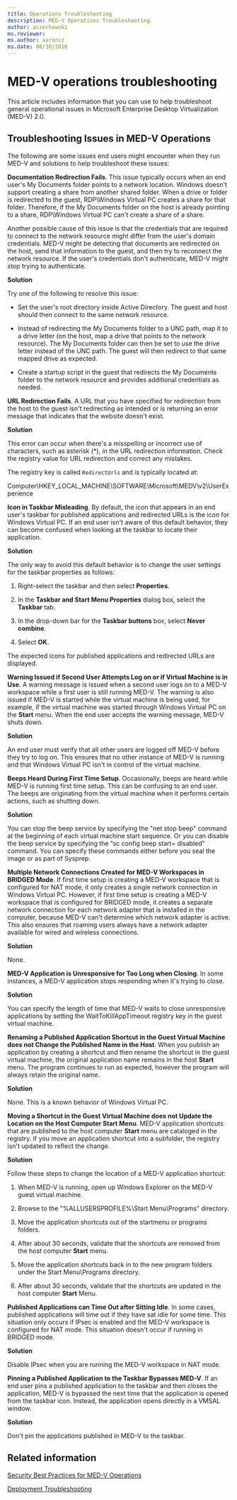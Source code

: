 ```yaml
---
title: Operations Troubleshooting
description: MED-V Operations Troubleshooting.
author: aczechowski
ms.reviewer:
ms.author: aaroncz
ms.date: 08/30/2016
---
```



# MED-V operations troubleshooting


This article includes information that you can use to help troubleshoot general operational issues in Microsoft Enterprise Desktop Virtualization (MED-V) 2.0.

## Troubleshooting Issues in MED-V Operations


The following are some issues end users might encounter when they run MED-V and solutions to help troubleshoot these issues:

**Documentation Redirection Fails**. This issue typically occurs when an end user's My Documents folder points to a network location. Windows doesn't support creating a share from another shared folder. When a drive or folder is redirected to the guest, RDP\\Windows Virtual PC creates a share for that folder. Therefore, if the My Documents folder on the host is already pointing to a share, RDP\\Windows Virtual PC can't create a share of a share.

Another possible cause of this issue is that the credentials that are required to connect to the network resource might differ from the user's domain credentials. MED-V might be detecting that documents are redirected on the host, send that information to the guest, and then try to reconnect the network resource. If the user's credentials don't authenticate, MED-V might stop trying to authenticate.

**Solution**

Try one of the following to resolve this issue:

-   Set the user's root directory inside Active Directory. The guest and host should then connect to the same network resource.

-   Instead of redirecting the My Documents folder to a UNC path, map it to a drive letter (on the host, map a drive that points to the network resource). The My Documents folder can then be set to use the drive letter instead of the UNC path. The guest will then redirect to that same mapped drive as expected.

-   Create a startup script in the guest that redirects the My Documents folder to the network resource and provides additional credentials as needed.

**URL Redirection Fails**. A URL that you have specified for redirection from the host to the guest isn't redirecting as intended or is returning an error message that indicates that the website doesn't exist.

**Solution**

This error can occur when there's a misspelling or incorrect use of characters, such as asterisk (\*), in the URL redirection information. Check the registry value for URL redirection and correct any mistakes.

The registry key is called `RedirectUrls` and is typically located at:

Computer\\HKEY\_LOCAL\_MACHINE\\SOFTWARE\\Microsoft\\MEDV\\v2\\UserExperience

**Icon in Taskbar Misleading**. By default, the icon that appears in an end user's taskbar for published applications and redirected URLs is the icon for Windows Virtual PC. If an end user isn't aware of this default behavior, they can become confused when looking at the taskbar to locate their application.

**Solution**

The only way to avoid this default behavior is to change the user settings for the taskbar properties as follows:

1.  Right-select the taskbar and then select **Properties**.

2.  In the **Taskbar and Start Menu Properties** dialog box, select the **Taskbar** tab.

3.  In the drop-down bar for the **Taskbar buttons** box, select **Never combine**.

4.  Select **OK**.

The expected icons for published applications and redirected URLs are displayed.

**Warning Issued if Second User Attempts Log on or if Virtual Machine is in Use**. A warning message is issued when a second user logs on to a MED-V workspace while a first user is still running MED-V. The warning is also issued if MED-V is started while the virtual machine is being used, for example, if the virtual machine was started through Windows Virtual PC on the **Start** menu. When the end user accepts the warning message, MED-V shuts down.

**Solution**

An end user must verify that all other users are logged off MED-V before they try to log on. This ensures that no other instance of MED-V is running and that Windows Virtual PC isn't in control of the virtual machine.

**Beeps Heard During First Time Setup**. Occasionally, beeps are heard while MED-V is running first time setup. This can be confusing to an end user. The beeps are originating from the virtual machine when it performs certain actions, such as shutting down.

**Solution**

You can stop the beep service by specifying the "net stop beep" command at the beginning of each virtual machine start sequence. Or you can disable the beep service by specifying the “sc config beep start= disabled" command. You can specify these commands either before you seal the image or as part of Sysprep.

**Multiple Network Connections Created for MED-V Workspaces in BRIDGED Mode**. If first time setup is creating a MED-V workspace that is configured for NAT mode, it only creates a single network connection in Windows Virtual PC. However, if first time setup is creating a MED-V workspace that is configured for BRIDGED mode, it creates a separate network connection for each network adapter that is installed in the computer, because MED-V can't determine which network adapter is active. This also ensures that roaming users always have a network adapter available for wired and wireless connections.

**Solution**

None.

**MED-V Application is Unresponsive for Too Long when Closing**. In some instances, a MED-V application stops responding when it's trying to close.

**Solution**

You can specify the length of time that MED-V waits to close unresponsive applications by setting the WaitToKillAppTimeout registry key in the guest virtual machine.

**Renaming a Published Application Shortcut in the Guest Virtual Machine does not Change the Published Name in the Host**. When you publish an application by creating a shortcut and then rename the shortcut in the guest virtual machine, the original application name remains in the host **Start** menu. The program continues to run as expected, however the program will always retain the original name.

**Solution**

None. This is a known behavior of Windows Virtual PC.

**Moving a Shortcut in the Guest Virtual Machine does not Update the Location on the Host Computer Start Menu**. MED-V application shortcuts that are published to the host computer **Start** menu are cataloged in the registry. If you move an application shortcut into a subfolder, the registry isn't updated to reflect the change.

**Solution**

Follow these steps to change the location of a MED-V application shortcut:

1.  When MED-V is running, open up Windows Explorer on the MED-V guest virtual machine.

2.  Browse to the "%ALLUSERSPROFILE%\\Start Menu\\Programs" directory.

3.  Move the application shortcuts out of the startmenu or programs folders.

4.  After about 30 seconds, validate that the shortcuts are removed from the host computer **Start** menu.

5.  Move the application shortcuts back in to the new program folders under the Start Menu\\Programs directory.

6.  After about 30 seconds, validate that the shortcuts are updated in the host computer **Start** Menu.

**Published Applications can Time Out after Sitting Idle**. In some cases, published applications will time out if they have sat idle for some time. This situation only occurs if IPsec is enabled and the MED-V workspace is configured for NAT mode. This situation doesn't occur if running in BRIDGED mode.

**Solution**

Disable IPsec when you are running the MED-V workspace in NAT mode.

**Pinning a Published Application to the Taskbar Bypasses MED-V**. If an end user pins a published application to the taskbar and then closes the application, MED-V is bypassed the next time that the application is opened from the taskbar icon. Instead, the application opens directly in a VMSAL window.

**Solution**

Don't pin the applications published in MED-V to the taskbar.

## Related information


[Security Best Practices for MED-V Operations](security-best-practices-for-med-v-operations.md)

[Deployment Troubleshooting](deployment-troubleshooting.md)
